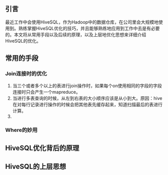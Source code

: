 ## 引言
最近工作中会使用HiveSQL，作为Hadoop中的数据仓库，在公司里会大规模地使用到。熟练掌握HiveSQL优化的技巧，并且能够熟练地应用到工作中去是有必要的。本文将从常用手段以及后续的原理，以及上层地优化思想来详细介绍HiveSQL的优化。

## 常用的手段
### Join连接时的优化
1. 当三个或者多个以上的表进行join操作时，如果每个on使用相同的字段的字段连接时只会产生一个mapreduce。
2. 当进行多表查询的时候，从左到右表的大小顺序应该是从小到大。原因：hive在对每行记录进行操作的时候会把其他表先缓存起来，知道扫描最后的表进行计算。
3.

### Where的妙用

## HiveSQL优化背后的原理


## HiveSQL的上层思想
